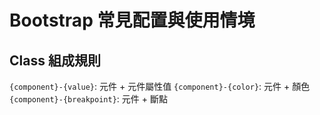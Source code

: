 # Bootstrap 常見配置與使用情境

## Class 組成規則

`{component}-{value}`: 元件 + 元件屬性值
`{component}-{color}`: 元件 + 顏色
`{component}-{breakpoint}`: 元件 + 斷點

